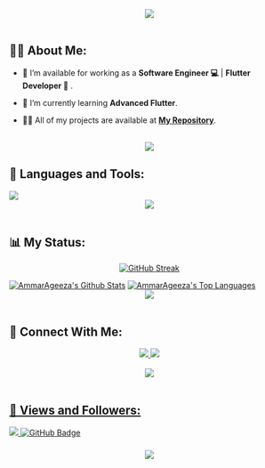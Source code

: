 <div align="center">
    <img src="https://readme-typing-svg.herokuapp.com/?font=Righteous&size=35&center=true&vCenter=true&width=500&height=70&duration=4000&lines=Hi+There!+👋;+I'm+Mohamad+Ammis!+😎;" />
</div>

<br>

## 🙋‍♂️ About Me:

- 🔭 I’m available for working as a **Software Engineer 💻** | **Flutter Developer 📱**  .

- 🌱 I’m currently learning **Advanced Flutter**.

- 👨‍💻 All of my projects are available at **[My Repository](https://github.com/Mohamad-Ammis?page=1&tab=repositories)**.

<br>
<div align="center">
    <img src="https://user-images.githubusercontent.com/73097560/115834477-dbab4500-a447-11eb-908a-139a6edaec5c.gif" />
</div>


## 🚀 Languages and Tools:
<div >
    <img src="https://skillicons.dev/icons?i=flutter,dart,firebase,cpp,java,html,css,js,git,github,androidstudio,vscode,figma,postman"/>
</div>
<div align="center">
    <img src="https://user-images.githubusercontent.com/73097560/115834477-dbab4500-a447-11eb-908a-139a6edaec5c.gif" />
</div>
<br>

## 📊 My Status:

<p align="center">
<a href="https://git.io/streak-stats"><img src="https://github-readme-streak-stats.herokuapp.com?user=mohamad-ammis&theme=transparent&hide_border=true&border_radius=16&date_format=M%20j%5B%2C%20Y%5D" alt="GitHub Streak" /></a>
</p>
<a href="https://github.com/mohamad-ammis/github-readme-stats"><img alt="AmmarAgeeza's Github Stats" src="https://github-readme-stats.vercel.app/api?username=Mohamad-Ammis&show_icons=true&count_private=true&theme=react&hide_border=true&bg_color=0D1117" /></a>
<a href="https://github.com/mohamad-ammis/github-readme-stats"><img alt="AmmarAgeeza's Top Languages" src="https://github-readme-stats.vercel.app/api/top-langs/?username=Mohamad-Ammis&langs_count=8&count_private=true&layout=compact&theme=react&hide_border=true&bg_color=0D1117" /></a>

<br>
<div align="center">
    <img src="https://user-images.githubusercontent.com/73097560/115834477-dbab4500-a447-11eb-908a-139a6edaec5c.gif" />
</div>
<br>

## 🤝 Connect With Me:

<div align="center">
    <a href="https://www.linkedin.com/in/mohamad-ammis" target="_blank">
        <img src="https://img.shields.io/badge/LinkedIn-0077B5?style=for-the-badge&logo=linkedin&logoColor=white" target="_blank" />
    </a>
  <a href="esd67618@gmail.com">
    <img src="https://img.shields.io/badge/Gmail-333333?style=for-the-badge&logo=gmail&logoColor=red" />
<!--   </a>
        <a href="https://mostaql.com/u/ammarageeza/portfolio">
    <img src="https://img.shields.io/badge/Portfolio-0077B5?style=for-the-badge&logoColor=white" />
  </a> -->
<!--     <a href="https://youtube.com/@ammarageeza91?si=bHNizIHn9dIL3jX7">
    <img src="https://img.shields.io/badge/Youtube-red?style=for-the-badge&logo=youtube&logoColor=white" />
  </a> -->
<!--      </a>
     <a href="https://t.me/ammarageeza">
    <img src="https://img.shields.io/badge/Telegram-0077B5?style=for-the-badge&logo=telegram&logoColor=white" />
  </a> -->
</div>

<br>
<div align="center">
    <img src="https://user-images.githubusercontent.com/73097560/115834477-dbab4500-a447-11eb-908a-139a6edaec5c.gif" />
</div>
<br>

## 💜 Views and Followers:

<a href="https://github.com/mohamad-ammis/github-profile-views-counter">
    <img src="https://komarev.com/ghpvc/?username=Mohamad-Ammis">
</a>
<a href="https://github.com/mohamad-ammis?tab=followers"><img src="https://img.shields.io/github/followers/Mohamad-Ammis?label=Followers&style=social" alt="GitHub Badge"></a>
<h3 align="center">
    <img src="https://readme-typing-svg.herokuapp.com/?font=Righteous&size=25&center=true&vCenter=true&width=500&height=70&duration=4000&lines=Thanks+for+visiting!+❤️;+Shoot+me+a+message+on+Linkedin!;I'm+Long+Life+Learner">
</h3>

<br/>
